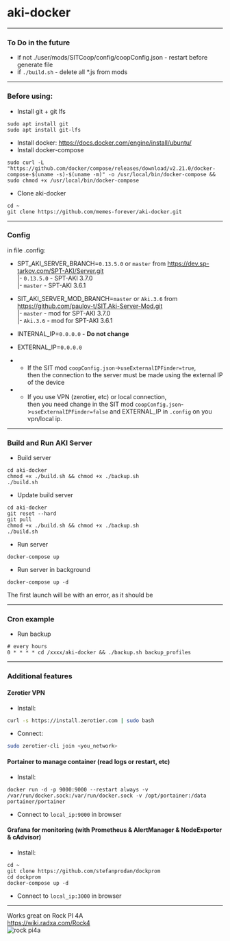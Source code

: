 # aki-docker

***

### To Do in the future

* if not ./user/mods/SITCoop/config/coopConfig.json - restart before generate file
* if `./build.sh` - delete all *.js from mods

***

### Before using:

* Install git + git lfs 
```shell 
sudo apt install git
sudo apt install git-lfs
```
* Install docker: https://docs.docker.com/engine/install/ubuntu/
* Install docker-compose 
```shell
sudo curl -L "https://github.com/docker/compose/releases/download/v2.21.0/docker-compose-$(uname -s)-$(uname -m)" -o /usr/local/bin/docker-compose && sudo chmod +x /usr/local/bin/docker-compose
```
* Clone aki-docker
```shell
cd ~
git clone https://github.com/memes-forever/aki-docker.git
```

***

### Config

in file .config:

* SPT_AKI_SERVER_BRANCH=`0.13.5.0` or `master` from https://dev.sp-tarkov.com/SPT-AKI/Server.git \
|- `0.13.5.0` - SPT-AKI 3.7.0\
|- `master` - SPT-AKI 3.6.1


* SIT_AKI_SERVER_MOD_BRANCH=`master` or `Aki.3.6` from https://github.com/paulov-t/SIT.Aki-Server-Mod.git \
|- `master` - mod for SPT-AKI 3.7.0\
|- `Aki.3.6` - mod for SPT-AKI 3.6.1


* INTERNAL_IP=`0.0.0.0` - **Do not change**


* EXTERNAL_IP=`0.0.0.0`
* * If the SIT mod `coopConfig.json`->`useExternalIPFinder=true`, \
then the connection to the server must be made using the external IP of the device
* * If you use VPN (zerotier, etc) or local connection, \
then you need change in the SIT mod `coopConfig.json`->`useExternalIPFinder=false` and EXTERNAL_IP in `.config` on you vpn/local ip.

***

### Build and Run AKI Server
* Build server 
```shell 
cd aki-docker
chmod +x ./build.sh && chmod +x ./backup.sh
./build.sh
```
* Update build server 
```shell 
cd aki-docker
git reset --hard
git pull
chmod +x ./build.sh && chmod +x ./backup.sh
./build.sh
```
* Run server 
```shell
docker-compose up
```
* Run server in background
```shell
docker-compose up -d
```

The first launch will be with an error, as it should be

***

### Cron example

* Run backup 
```shell
# every hours
0 * * * * cd /xxxx/aki-docker && ./backup.sh backup_profiles
```

***

### Additional features

#### Zerotier VPN
* Install: 
```bash
curl -s https://install.zerotier.com | sudo bash
```
* Connect: 
```bash
sudo zerotier-cli join <you_network>
```

#### Portainer to manage container (read logs or restart, etc)
* Install:
```shell
docker run -d -p 9000:9000 --restart always -v /var/run/docker.sock:/var/run/docker.sock -v /opt/portainer:/data portainer/portainer
```
* Connect to `local_ip:9000` in browser
#### Grafana for monitoring (with Prometheus & AlertManager & NodeExporter & cAdvisor) 
* Install:
```shell
cd ~
git clone https://github.com/stefanprodan/dockprom
cd dockprom
docker-compose up -d
```
* Connect to `local_ip:3000` in browser

***

Works great on Rock PI 4A \
https://wiki.radxa.com/Rock4 \
![rock pi4a](https://wiki.radxa.com/mw/images/thumb/e/e9/ROCK_4AB.gif/300px-ROCK_4AB.gif)
